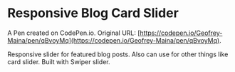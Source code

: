 # Responsive Blog Card Slider 

A Pen created on CodePen.io. Original URL: [https://codepen.io/Geofrey-Maina/pen/qBvoyMq](https://codepen.io/Geofrey-Maina/pen/qBvoyMq).

Responsive slider for featured blog posts. Also can use for other things like card slider. Built with Swiper slider. 